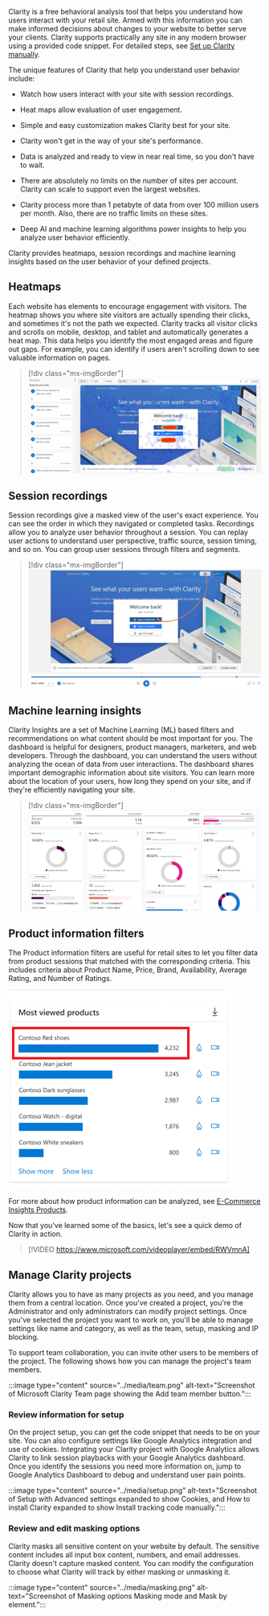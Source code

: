 Clarity is a free behavioral analysis tool that helps you understand how users interact with your retail site. Armed with this information you can make informed decisions about changes to your website to better serve your clients. Clarity supports practically any site in any modern browser using a provided code snippet. For detailed steps, see [Set up Clarity manually](/clarity/clarity-setup/?azure-portal=true).

The unique features of Clarity that help you understand user behavior include:

- Watch how users interact with your site with session recordings.

- Heat maps allow evaluation of user engagement.

- Simple and easy customization makes Clarity best for your site.

- Clarity won't get in the way of your site's performance.

- Data is analyzed and ready to view in near real time, so you don't have to wait.

- There are absolutely no limits on the number of sites per account. Clarity can scale to support even the largest websites.

- Clarity process more than 1 petabyte of data from over 100 million users per month. Also, there are no traffic limits on these sites.

- Deep AI and machine learning algorithms power insights to help you analyze user behavior efficiently.

Clarity provides heatmaps, session recordings and machine learning insights based on the user behavior of your defined projects.

## Heatmaps

Each website has elements to encourage engagement with visitors. The heatmap shows you where site visitors are actually spending their clicks, and sometimes it's not the path we expected. Clarity tracks all visitor clicks and scrolls on mobile, desktop, and tablet and automatically generates a heat map. This data helps you identify the most engaged areas and figure out gaps. For example, you can identify if users aren't scrolling down to see valuable information on pages.

> [!div class="mx-imgBorder"]
> [![Screenshot of a heat map showing where visitors click most.](../media/heat-map.png)](../media/heat-map.png#lightbox)

## Session recordings

Session recordings give a masked view of the user's exact experience. You can see the order in which they navigated or completed tasks. Recordings allow you to analyze user behavior throughout a session. You can replay user actions to understand user perspective, traffic source, session timing, and so on. You can group user sessions through filters and segments.

> [!div class="mx-imgBorder"]
> [![Screenshot of a user's session with a line showing the mouse movement.](../media/session.png)](../media/session.png#lightbox)

## Machine learning insights

Clarity Insights are a set of Machine Learning (ML) based filters and recommendations on what content should be most important for you. The dashboard is helpful for designers, product managers, marketers, and web developers. Through the dashboard, you can understand the users without analyzing the ocean of data from user interactions. The dashboard shares important demographic information about site visitors. You can learn more about the location of your users, how long they spend on your site, and if they're efficiently navigating your site.

> [!div class="mx-imgBorder"]
> [![Screenshot of the Clarity Insights dashboard.](../media/insights.png)](../media/insights.png#lightbox)

## Product information filters

The Product information filters are useful for retail sites to let you filter data from product sessions that matched with the corresponding criteria. This includes criteria about Product Name, Price, Brand, Availability, Average Rating, and Number of Ratings.

![Select a product on the most viewed products card.](../media/most-viewed.png)

For more about how product information can be analyzed, see [E-Commerce Insights Products](/clarity/e-commerce-insights/?azure-portal=true#products).

Now that you've learned some of the basics, let's see a quick demo of Clarity in action.

> [!VIDEO https://www.microsoft.com/videoplayer/embed/RWVmnA]

## Manage Clarity projects

Clarity allows you to have as many projects as you need, and you manage them from a central location. Once you've created a project, you're the Administrator and only administrators can modify project settings. Once you've selected the project you want to work on, you'll be able to manage settings like name and category, as well as the team, setup, masking and IP blocking.

To support team collaboration, you can invite other users to be members of the project. The following shows how you can manage the project's team members.

:::image type="content" source="../media/team.png" alt-text="Screenshot of Microsoft Clarity Team page showing the Add team member button.":::

### Review information for setup

On the project setup, you can get the code snippet that needs to be on your site. You can also configure settings like Google Analytics integration and use of cookies. Integrating your Clarity project with Google Analytics allows Clarity to link session playbacks with your Google Analytics dashboard. Once you identify the sessions you need more information on, jump to Google Analytics Dashboard to debug and understand user pain points.

:::image type="content" source="../media/setup.png" alt-text="Screenshot of Setup with Advanced settings expanded to show Cookies, and How to install Clarity expanded to show Install tracking code manually.":::

### Review and edit masking options

Clarity masks all sensitive content on your website by default. The sensitive content includes all input box content, numbers, and email addresses. Clarity doesn't capture masked content. You can modify the configuration to choose what Clarity will track by either masking or unmasking it.

:::image type="content" source="../media/masking.png" alt-text="Screenshot of Masking options Masking mode and Mask by element.":::
